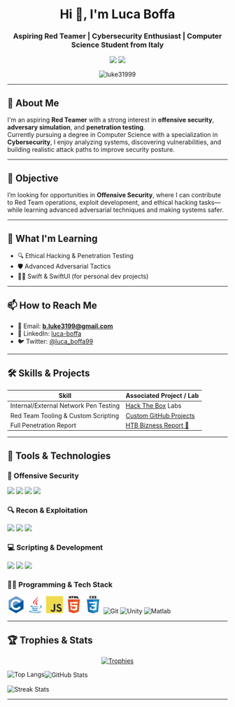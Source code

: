 <h1 align="center">Hi 👋, I'm Luca Boffa</h1>
<h3 align="center">Aspiring Red Teamer | Cybersecurity Enthusiast | Computer Science Student from Italy</h3>

<p align="center">
  <a href="https://www.linkedin.com/in/luca-boffa-829330224"><img src="https://img.shields.io/badge/-LinkedIn-0072b1?&style=for-the-badge&logo=linkedin&logoColor=white" /></a>
  <a href="https://twitter.com/luca_boffa99"><img src="https://img.shields.io/badge/-Twitter-1DA1F2?&style=for-the-badge&logo=twitter&logoColor=white" /></a>
</p>

<p align="center"> <img src="https://komarev.com/ghpvc/?username=luke31999&label=Profile%20views&color=0e75b6&style=flat" alt="luke31999" /> </p>

---

## 👋 About Me

I'm an aspiring **Red Teamer** with a strong interest in **offensive security**, **adversary simulation**, and **penetration testing**.  
Currently pursuing a degree in Computer Science with a specialization in **Cybersecurity**, I enjoy analyzing systems, discovering vulnerabilities, and building realistic attack paths to improve security posture.

---

## 🎯 Objective

I’m looking for opportunities in **Offensive Security**, where I can contribute to Red Team operations, exploit development, and ethical hacking tasks—while learning advanced adversarial techniques and making systems safer.

---

## 🧠 What I'm Learning

- 🔍 Ethical Hacking & Penetration Testing  
- 🛡️ Advanced Adversarial Tactics  
- 🧑‍💻 Swift & SwiftUI (for personal dev projects)

---

## 📫 How to Reach Me

- 📧 Email: **b.luke3199@gmail.com**
- 🔗 LinkedIn: [luca-boffa](https://www.linkedin.com/in/luca-boffa-829330224)
- 🐦 Twitter: [@luca_boffa99](https://twitter.com/luca_boffa99)

---

## 🛠️ Skills & Projects

| Skill                                             | Associated Project / Lab                                       |
|--------------------------------------------------|----------------------------------------------------------------|
| Internal/External Network Pen Testing            | [Hack The Box](https://www.hackthebox.com) Labs                |
| Red Team Tooling & Custom Scripting              | [Custom GitHub Projects](https://github.com/luke31999)         |
| Full Penetration Report                          | [HTB Bizness Report 📄](https://github.com/secLuk3/Penetration-Testing-Project-Unisa-23-24) |

---

## 🧰 Tools & Technologies

### 🔧 Offensive Security
<p>
  <img src="https://img.shields.io/badge/-Metasploit-F1680D?&style=for-the-badge&logo=metasploit&logoColor=white" />
  <img src="https://img.shields.io/badge/-Burp_Suite-FF6F00?&style=for-the-badge&logo=burpsuite&logoColor=white" />
  <img src="https://img.shields.io/badge/-Nikto-5C2D91?&style=for-the-badge&logo=nikto&logoColor=white" />
  <img src="https://img.shields.io/badge/-Mimikatz-607D8B?&style=for-the-badge&logo=mimikatz&logoColor=white" />
</p>

### 🔍 Recon & Exploitation
<p>
  <img src="https://img.shields.io/badge/-Nmap-4CAF50?&style=for-the-badge&logo=nmap&logoColor=white" />
  <img src="https://img.shields.io/badge/-Nessus-00589C?&style=for-the-badge&logo=tenable&logoColor=white" />
  <img src="https://img.shields.io/badge/-OpenVAS-6BAF5E?&style=for-the-badge&logo=gnupg&logoColor=white" />
</p>

### 💻 Scripting & Development
<p>
  <img src="https://img.shields.io/badge/-Python-3776AB?&style=for-the-badge&logo=python&logoColor=white" />
  <img src="https://img.shields.io/badge/-Bash-121011?&style=for-the-badge&logo=gnu-bash&logoColor=white" />
  <img src="https://img.shields.io/badge/-PowerShell-5391FE?&style=for-the-badge&logo=powershell&logoColor=white" />
</p>

### 👨‍💻 Programming & Tech Stack
<p>
  <img src="https://raw.githubusercontent.com/devicons/devicon/master/icons/c/c-original.svg" alt="C" width="40" height="40"/>
  <img src="https://raw.githubusercontent.com/devicons/devicon/master/icons/java/java-original.svg" alt="Java" width="40" height="40"/>
  <img src="https://raw.githubusercontent.com/devicons/devicon/master/icons/javascript/javascript-original.svg" alt="JavaScript" width="40" height="40"/>
  <img src="https://raw.githubusercontent.com/devicons/devicon/master/icons/html5/html5-original-wordmark.svg" alt="HTML5" width="40" height="40"/>
  <img src="https://raw.githubusercontent.com/devicons/devicon/master/icons/css3/css3-original-wordmark.svg" alt="CSS3" width="40" height="40"/>
  <img src="https://www.vectorlogo.zone/logos/git-scm/git-scm-icon.svg" alt="Git" width="40" height="40"/>
  <img src="https://www.vectorlogo.zone/logos/unity3d/unity3d-icon.svg" alt="Unity" width="40" height="40"/>
  <img src="https://upload.wikimedia.org/wikipedia/commons/2/21/Matlab_Logo.png" alt="Matlab" width="40" height="40"/>
</p>

---

## 🏆 Trophies & Stats

<p align="center">
  <a href="https://github.com/ryo-ma/github-profile-trophy">
    <img src="https://github-profile-trophy.vercel.app/?username=luke31999" alt="Trophies" />
  </a>
</p>

<p><img align="left" src="https://github-readme-stats.vercel.app/api/top-langs?username=luke31999&show_icons=true&locale=en&layout=compact" alt="Top Langs" /></p>

<p><img align="center" src="https://github-readme-stats.vercel.app/api?username=luke31999&show_icons=true&locale=en" alt="GitHub Stats" /></p>

<p><img align="center" src="https://github-readme-streak-stats.herokuapp.com/?user=luke31999&" alt="Streak Stats" /></p>

---
